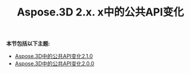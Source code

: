﻿---
title: Aspose.3D 2.x. x中的公共API变化
type: docs
weight: 30
url: /zh/net/public-api-changes-in-aspose-3d-2-x-x/
---
**本节包括以下主题:**
- [Aspose.3D中的公共API变化2.1.0](/3d/zh/net/public-api-changes-in-aspose-3d-2-1-0-html/)
- [Aspose.3D中的公共API变化2.0.0](/3d/zh/net/public-api-changes-in-aspose-3d-2-0-0-html/)

